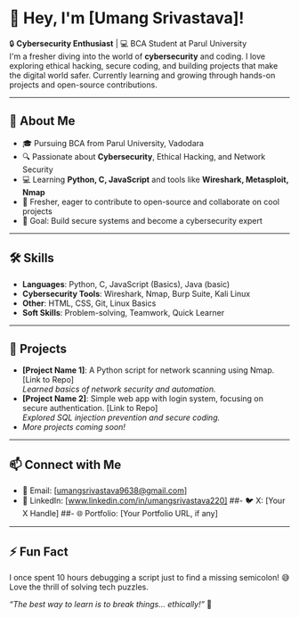 # 👋 Hey, I'm [Umang Srivastava]!

🔒 **Cybersecurity Enthusiast** | 💻 BCA Student at Parul University  
I'm a fresher diving into the world of **cybersecurity** and coding. I love exploring ethical hacking, secure coding, and building projects that make the digital world safer. Currently learning and growing through hands-on projects and open-source contributions.

---

## 🚀 About Me
- 🎓 Pursuing BCA from Parul University, Vadodara
- 🔍 Passionate about **Cybersecurity**, Ethical Hacking, and Network Security
- 💻 Learning **Python, C, JavaScript** and tools like **Wireshark, Metasploit, Nmap**
- 🌱 Fresher, eager to contribute to open-source and collaborate on cool projects
- 🎯 Goal: Build secure systems and become a cybersecurity expert

---

## 🛠️ Skills
- **Languages**: Python, C, JavaScript (Basics), Java (basic)
- **Cybersecurity Tools**: Wireshark, Nmap, Burp Suite, Kali Linux
- **Other**: HTML, CSS, Git, Linux Basics
- **Soft Skills**: Problem-solving, Teamwork, Quick Learner

---

## 🌟 Projects
- **[Project Name 1]**: A Python script for network scanning using Nmap. [Link to Repo]  
  *Learned basics of network security and automation.*
- **[Project Name 2]**: Simple web app with login system, focusing on secure authentication. [Link to Repo]  
  *Explored SQL injection prevention and secure coding.*
- *More projects coming soon!*

---

## 📫 Connect with Me
- 📧 Email: [umangsrivastava9638@gmail.com]
- 🔗 LinkedIn: [www.linkedin.com/in/umangsrivastava220]
##- 🐦 X: [Your X Handle]
##- 🌐 Portfolio: [Your Portfolio URL, if any]

---

## ⚡ Fun Fact
I once spent 10 hours debugging a script just to find a missing semicolon! 😅 Love the thrill of solving tech puzzles.

*“The best way to learn is to break things… ethically!”* 🔐
